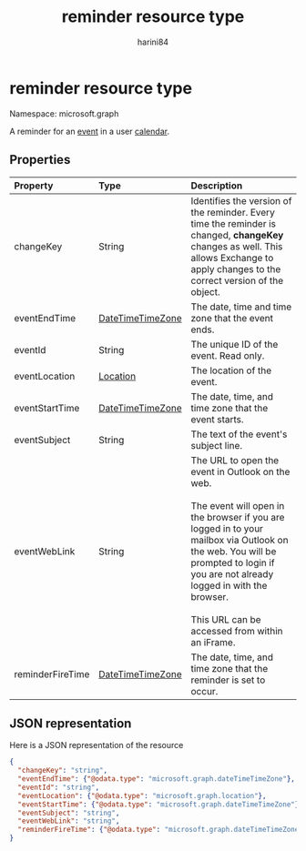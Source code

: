 ﻿---
title: "reminder resource type"
description: "A reminder for an event in a user calendar."
localization_priority: Normal
author: "harini84"
ms.prod: ""
doc_type: resourcePageType
---

# reminder resource type

Namespace: microsoft.graph

A reminder for an [event](event.md) in a user [calendar](calendar.md).

## Properties

| Property         | Type                                    | Description                                                                                                                                                                                                                                                                                         |
| :--------------- | :-------------------------------------- | :-------------------------------------------------------------------------------------------------------------------------------------------------------------------------------------------------------------------------------------------------------------------------------------------------- |
| changeKey        | String                                  | Identifies the version of the reminder. Every time the reminder is changed, **changeKey** changes as well. This allows Exchange to apply changes to the correct version of the object.                                                                                                              |
| eventEndTime     | [DateTimeTimeZone](datetimetimezone.md) | The date, time and time zone that the event ends.                                                                                                                                                                                                                                                   |
| eventId          | String                                  | The unique ID of the event. Read only.                                                                                                                                                                                                                                                              |
| eventLocation    | [Location](location.md)                 | The location of the event.                                                                                                                                                                                                                                                                          |
| eventStartTime   | [DateTimeTimeZone](datetimetimezone.md) | The date, time, and time zone that the event starts.                                                                                                                                                                                                                                                |
| eventSubject     | String                                  | The text of the event's subject line.                                                                                                                                                                                                                                                               |
| eventWebLink     | String                                  | The URL to open the event in Outlook on the web.<br/><br/>The event will open in the browser if you are logged in to your mailbox via Outlook on the web. You will be prompted to login if you are not already logged in with the browser.<br/><br/>This URL can be accessed from within an iFrame. |
| reminderFireTime | [DateTimeTimeZone](datetimetimezone.md) | The date, time, and time zone that the reminder is set to occur.                                                                                                                                                                                                                                    |

## JSON representation

Here is a JSON representation of the resource

<!-- {
  "blockType": "resource",
  "optionalProperties": [

  ],
  "@odata.type": "microsoft.graph.reminder"
}-->

```json
{
  "changeKey": "string",
  "eventEndTime": {"@odata.type": "microsoft.graph.dateTimeTimeZone"},
  "eventId": "string",
  "eventLocation": {"@odata.type": "microsoft.graph.location"},
  "eventStartTime": {"@odata.type": "microsoft.graph.dateTimeTimeZone"},
  "eventSubject": "string",
  "eventWebLink": "string",
  "reminderFireTime": {"@odata.type": "microsoft.graph.dateTimeTimeZone"}
}

```

<!-- uuid: 8fcb5dbc-d5aa-4681-8e31-b001d5168d79
2015-10-25 14:57:30 UTC -->

<!-- {
  "type": "#page.annotation",
  "description": "reminder resource",
  "keywords": "",
  "section": "documentation",
  "tocPath": ""
}-->
